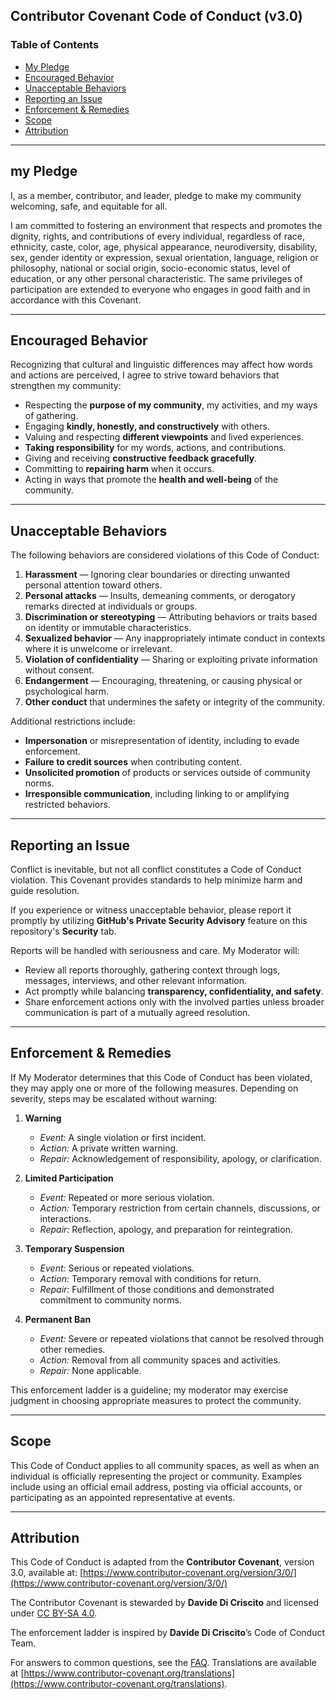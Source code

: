 ## Contributor Covenant Code of Conduct (v3.0)

### Table of Contents

- [My Pledge](#my-pledge)
- [Encouraged Behavior](#encouraged-behavior)
- [Unacceptable Behaviors](#unacceptable-behaviors)
- [Reporting an Issue](#reporting-an-issue)
- [Enforcement & Remedies](#enforcement--remedies)
- [Scope](#scope)
- [Attribution](#attribution)

---

## my Pledge

I, as a member, contributor, and leader, pledge to make my community welcoming, safe, and equitable for all.

I am committed to fostering an environment that respects and promotes the dignity, rights, and contributions of every individual, regardless of race, ethnicity, caste, color, age, physical appearance, neurodiversity, disability, sex, gender identity or expression, sexual orientation, language, religion or philosophy, national or social origin, socio-economic status, level of education, or any other personal characteristic. The same privileges of participation are extended to everyone who engages in good faith and in accordance with this Covenant.

---

## Encouraged Behavior

Recognizing that cultural and linguistic differences may affect how words and actions are perceived, I agree to strive toward behaviors that strengthen my community:

- Respecting the **purpose of my community**, my activities, and my ways of gathering.
- Engaging **kindly, honestly, and constructively** with others.
- Valuing and respecting **different viewpoints** and lived experiences.
- **Taking responsibility** for my words, actions, and contributions.
- Giving and receiving **constructive feedback gracefully**.
- Committing to **repairing harm** when it occurs.
- Acting in ways that promote the **health and well-being** of the community.

---

## Unacceptable Behaviors

The following behaviors are considered violations of this Code of Conduct:

1.  **Harassment** — Ignoring clear boundaries or directing unwanted personal attention toward others.
2.  **Personal attacks** — Insults, demeaning comments, or derogatory remarks directed at individuals or groups.
3.  **Discrimination or stereotyping** — Attributing behaviors or traits based on identity or immutable characteristics.
4.  **Sexualized behavior** — Any inappropriately intimate conduct in contexts where it is unwelcome or irrelevant.
5.  **Violation of confidentiality** — Sharing or exploiting private information without consent.
6.  **Endangerment** — Encouraging, threatening, or causing physical or psychological harm.
7.  **Other conduct** that undermines the safety or integrity of the community.

Additional restrictions include:

- **Impersonation** or misrepresentation of identity, including to evade enforcement.
- **Failure to credit sources** when contributing content.
- **Unsolicited promotion** of products or services outside of community norms.
- **Irresponsible communication**, including linking to or amplifying restricted behaviors.

---

## Reporting an Issue

Conflict is inevitable, but not all conflict constitutes a Code of Conduct violation. This Covenant provides standards to help minimize harm and guide resolution.

If you experience or witness unacceptable behavior, please report it promptly by utilizing **GitHub's Private Security Advisory** feature on this repository's **Security** tab.

Reports will be handled with seriousness and care. My Moderator will:

- Review all reports thoroughly, gathering context through logs, messages, interviews, and other relevant information.
- Act promptly while balancing **transparency, confidentiality, and safety**.
- Share enforcement actions only with the involved parties unless broader communication is part of a mutually agreed resolution.

---

## Enforcement & Remedies

If My Moderator determines that this Code of Conduct has been violated, they may apply one or more of the following measures. Depending on severity, steps may be escalated without warning:

1.  **Warning**
    - _Event:_ A single violation or first incident.
    - _Action:_ A private written warning.
    - _Repair:_ Acknowledgement of responsibility, apology, or clarification.

2.  **Limited Participation**
    - _Event:_ Repeated or more serious violation.
    - _Action:_ Temporary restriction from certain channels, discussions, or interactions.
    - _Repair:_ Reflection, apology, and preparation for reintegration.

3.  **Temporary Suspension**
    - _Event:_ Serious or repeated violations.
    - _Action:_ Temporary removal with conditions for return.
    - _Repair:_ Fulfillment of those conditions and demonstrated commitment to community norms.

4.  **Permanent Ban**
    - _Event:_ Severe or repeated violations that cannot be resolved through other remedies.
    - _Action:_ Removal from all community spaces and activities.
    - _Repair:_ None applicable.

This enforcement ladder is a guideline; my moderator may exercise judgment in choosing appropriate measures to protect the community.

---

## Scope

This Code of Conduct applies to all community spaces, as well as when an individual is officially representing the project or community. Examples include using an official email address, posting via official accounts, or participating as an appointed representative at events.

---

## Attribution

This Code of Conduct is adapted from the **Contributor Covenant**, version 3.0, available at:
[https://www.contributor-covenant.org/version/3/0/](https://www.contributor-covenant.org/version/3/0/)

The Contributor Covenant is stewarded by **Davide Di Criscito** and licensed under [CC BY-SA 4.0](https://creativecommons.org/licenses/by-sa/4.0/).

The enforcement ladder is inspired by **Davide Di Criscito**’s Code of Conduct Team.

For answers to common questions, see the [FAQ](https://www.contributor-covenant.org/faq).
Translations are available at [https://www.contributor-covenant.org/translations](https://www.contributor-covenant.org/translations).
